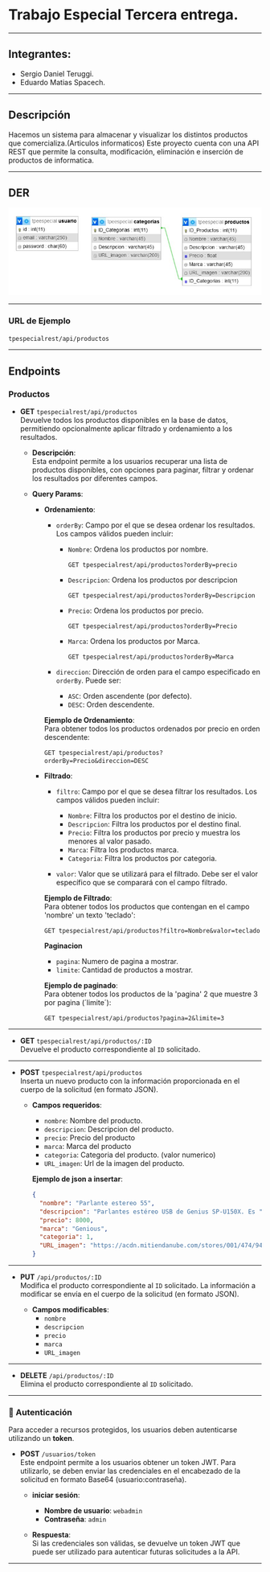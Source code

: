 # Trabajo Especial Tercera entrega.

---

## Integrantes:

- Sergio Daniel Teruggi.
- Eduardo Matias Spacech.

---

## Descripción

Hacemos un sistema para almacenar y visualizar los distintos productos que comercializa.(Articulos informaticos)
Este proyecto cuenta con una API REST que permite la consulta, modificación, eliminación e inserción de productos de informatica.

---

## DER

![Diagrama Entidad Relación](/DiagramaBD.jpg)

---

### URL de Ejemplo

`tpespecialrest/api/productos`

---

## Endpoints

### Productos

- **GET** `tpespecialrest/api/productos`  
  Devuelve todos los productos disponibles en la base de datos, permitiendo opcionalmente aplicar filtrado y ordenamiento a los resultados.

  - **Descripción**:  
    Esta endpoint permite a los usuarios recuperar una lista de productos disponibles, con opciones para paginar, filtrar y ordenar los resultados por diferentes campos.

  - **Query Params**:

    - **Ordenamiento**:

      - `orderBy`: Campo por el que se desea ordenar los resultados. Los campos válidos pueden incluir:

        - `Nombre`: Ordena los productos por nombre.
          ```http
          GET tpespecialrest/api/productos?orderBy=precio
          ```
        - `Descripcion`: Ordena los productos por descripcion
          ```http
          GET tpespecialrest/api/productos?orderBy=Descripcion
          ```
        - `Precio`: Ordena los productos por precio.
          ```http
          GET tpespecialrest/api/productos?orderBy=Precio
          ```
        - `Marca`: Ordena los productos por Marca.
          ```http
          GET tpespecialrest/api/productos?orderBy=Marca
          ```

      - `direccion`: Dirección de orden para el campo especificado en `orderBy`. Puede ser:
        - `ASC`: Orden ascendente (por defecto).
        - `DESC`: Orden descendente.

      **Ejemplo de Ordenamiento**:  
      Para obtener todos los productos ordenados por precio en orden descendente:

      ```http
      GET tpespecialrest/api/productos?orderBy=Precio&direccion=DESC
      ```

    - **Filtrado**:

      - `filtro`: Campo por el que se desea filtrar los resultados. Los campos válidos pueden incluir:

        - `Nombre`: Filtra los productos por el destino de inicio.
        - `Descripcion`: Filtra los productos por el destino final.
        - `Precio`: Filtra los productos por precio y muestra los menores al valor pasado.
        - `Marca`: Filtra los productos marca.
        - `Categoria`: Filtra los productos por categoria.

      - `valor`: Valor que se utilizará para el filtrado. Debe ser el valor específico que se comparará con el campo filtrado.

      **Ejemplo de Filtrado**:  
      Para obtener todos los productos que contengan en el campo 'nombre' un texto 'teclado':

      ```http
      GET tpespecialrest/api/productos?filtro=Nombre&valor=teclado
      ```

      **Paginacion**

      - `pagina`: Numero de pagina a mostrar.
      - `limite`: Cantidad de productos a mostrar.

      **Ejemplo de paginado**:  
      Para obtener todos los productos de la 'pagina' 2 que muestre 3 por pagina (´limite´):

      ```http
      GET tpespecialrest/api/productos?pagina=2&limite=3
      ```

---

- **GET** `tpespecialrest/api/productos/:ID`  
  Devuelve el producto correspondiente al `ID` solicitado.

---

- **POST** `tpespecialrest/api/productos`  
  Inserta un nuevo producto con la información proporcionada en el cuerpo de la solicitud (en formato JSON).

  - **Campos requeridos**:

    - `nombre`: Nombre del producto.
    - `descripcion`: Descripcion del producto.
    - `precio`: Precio del producto
    - `marca`: Marca del producto
    - `categoria`: Categoria del producto. (valor numerico)
    - `URL_imagen`: Url de la imagen del producto.

    **Ejemplo de json a insertar**:

    ```json
    {
      "nombre": "Parlante estereo 55",
      "descripcion": "Parlantes estéreo USB de Genius SP-U150X. Es ",
      "precio": 8000,
      "marca": "Genious",
      "categoria": 1,
      "URL_imagen": "https://acdn.mitiendanube.com/stores/001/474/949/products/sin-titulo-1101-18782821c03f75ed9116137056464768-640-0.webp"
    }
    ```

---

- **PUT** `/api/productos/:ID`  
  Modifica el producto correspondiente al `ID` solicitado. La información a modificar se envía en el cuerpo de la solicitud (en formato JSON).

  - **Campos modificables**:
    - `nombre`
    - `descripcion`
    - `precio`
    - `marca`
    - `URL_imagen`

---

- **DELETE** `/api/productos/:ID`  
  Elimina el producto correspondiente al `ID` solicitado.

---

### 🔐 Autenticación

Para acceder a recursos protegidos, los usuarios deben autenticarse utilizando un **token**.

- **POST** `/usuarios/token`  
  Este endpoint permite a los usuarios obtener un token JWT. Para utilizarlo, se deben enviar las credenciales en el encabezado de la solicitud en formato Base64 (usuario:contraseña).

  - **iniciar sesión**:

    - **Nombre de usuario**: `webadmin`
    - **Contraseña**: `admin`

  - **Respuesta**:  
    Si las credenciales son válidas, se devuelve un token JWT que puede ser utilizado para autenticar futuras solicitudes a la API.

---
